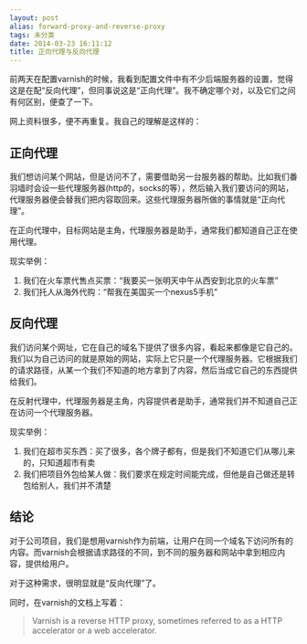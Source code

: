 ```yaml
---
layout: post
alias: forward-proxy-and-reverse-proxy
tags: 未分类
date: 2014-03-23 16:11:12
title: 正向代理与反向代理
---
```


前两天在配置varnish的时候，我看到配置文件中有不少后端服务器的设置，觉得这是在配“反向代理”，但同事说这是“正向代理”。我不确定哪个对，以及它们之间有何区别，便查了一下。

网上资料很多，便不再重复。我自己的理解是这样的：

## 正向代理

我们想访问某个网站，但是访问不了，需要借助另一台服务器的帮助。比如我们番羽墙时会设一些代理服务器(http的，socks的等），然后输入我们要访问的网站，代理服务器便会替我们把内容取回来。这些代理服务器所做的事情就是“正向代理”。

在正向代理中，目标网站是主角，代理服务器是助手，通常我们都知道自己正在使用代理。

现实举例：

1.  我们在火车票代售点买票：“我要买一张明天中午从西安到北京的火车票”
2.  我们托人从海外代购：“帮我在美国买一个nexus5手机”

## 反向代理

我们访问某个网址，它在自己的域名下提供了很多内容，看起来都像是它自己的。我们以为自己访问的就是原始的网站，实际上它只是一个代理服务器。它根据我们的请求路径，从某一个我们不知道的地方拿到了内容，然后当成它自己的东西提供给我们。

在反射代理中，代理服务器是主角，内容提供者是助手，通常我们并不知道自己正在访问一个代理服务器。

现实举例：

1.  我们在超市买东西：买了很多，各个牌子都有，但是我们不知道它们从哪儿来的，只知道超市有卖
2.  我们把项目外包给某人做：我们要求在规定时间能完成，但他是自己做还是转包给别人，我们并不清楚

## 结论

对于公司项目，我们是想用varnish作为前端，让用户在同一个域名下访问所有的内容。而varnish会根据请求路径的不同，到不同的服务器和网站中拿到相应内容，提供给用户。

对于这种需求，很明显就是“反向代理”了。

同时，在varnish的文档上写着：

> Varnish is a reverse HTTP proxy, sometimes referred to as a HTTP accelerator or a web accelerator.
